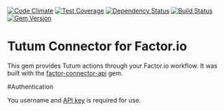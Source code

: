 [![Code Climate](https://codeclimate.com/github/factor-io/connector-tutum/badges/gpa.svg)](https://codeclimate.com/github/factor-io/connector-tutum)
[![Test Coverage](https://codeclimate.com/github/factor-io/connector-tutum/badges/coverage.svg)](https://codeclimate.com/github/factor-io/connector-tutum)
[![Dependency Status](https://gemnasium.com/factor-io/connector-tutum.svg)](https://gemnasium.com/factor-io/connector-tutum)
[![Build Status](https://travis-ci.org/factor-io/connector-tutum.svg?branch=rework)](https://travis-ci.org/factor-io/connector-tutum)
[![Gem Version](https://badge.fury.io/rb/factor-connector-tutum.svg)](http://badge.fury.io/rb/factor-connector-tutum)

Tutum Connector for Factor.io
======================

This gem provides Tutum actions through your Factor.io workflow. It was built with the [factor-connector-api](https://github.com/factor-io/connector-api) gem.

#Authentication

You username and [API key](https://dashboard.tutum.co/account/) is required for use.
